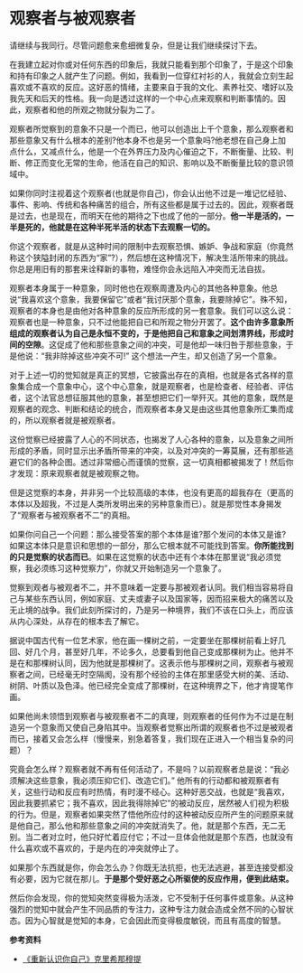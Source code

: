 # 观察者与被观察者


请继续与我同行。尽管问题愈来愈细微复杂，但是让我们继续探讨下去。

在我建立起对你或对任何东西的印象后，我就只能看到那个印象了，于是这个印象和持有印象之人就产生了问题。例如，我看到一位穿红衬衫的人，我就会立刻生起喜欢或不喜欢的反应。这好恶的情绪，主要来自于我的文化、素养社交、嗜好以及我先天和后天的性格。我一向是透过这样的一个中心点来观察和判断事情的。因此，观察者和他的所观之物就分裂为二了。

观察者所觉察到的意象不只是一个而已，他可以创造出上千个意象，那么观察者和那些意象又有什么根本的差别?他本身不也是另一个意象吗?他老想在自己身上加点什么，又减点什么，他是一个在外界压力及内心催迫之下，不断衡量、比较、判断、修正而变化无常的生命，他活在自己的知识、影响以及不断衡量比较的意识领域中。

如果你同时注视着这个观察者(也就是你自己)，你会认出他不过是一堆记忆经验、事件、影响、传统和各种痛苦的组合，所有这些都是属于过去的。因此，观察者既是过去，也是现在，而明天在他的期待之下也成了他的一部分。**他一半是活的，一半是死的，他就是在这种半死半活的状态下去观察一切的。**

你这个观察者，就是从这种时间的限制中去观察恐惧、嫉妒、争战和家庭（你竟然称这个狭隘封闭的东西为“家”?），然后想在这种情况下，解决生活所带来的挑战。你总是用旧有的那套来诠释新的事物，难怪你会永远陷入冲突而无法自拔。

观察者本身属于一种意象，同时他也在观察周遭及内心的其他各种意象。他总说“我喜欢这个意象，我要保留它”或者“我讨厌那个意象，我要除掉它”。殊不知，观察者的本身也是由他对各种意象的反应所形成的另一套意象。我们可以这么说：观察者也是一种意象，只不过他能把自已和所观之物分开罢了。**这个由许多意象所组成的观察者认为自己是永恒不变的，于是他把自己和意象之间划清界线，形成时间的空隙**。这促成了他和那些意象之间的冲突，可是他却一味归咎于那些意象，于是他说：“我非除掉这些冲突不可!” 这个想法一产生，却又创造了另一个意象。

对于上述一切的觉知就是真正的冥想，它披露出存在的真相，也就是各式各样的意象集合成一个意象中心，这个中心意象，就是观察者，也是检查者、经验者、评估者，这个法官总想征服其他的意象，甚至想把它们一举歼灭。其他的意象，既然是观察者的观念、判断和结论的统合，而观察者本身又是由这些其他意象所汇集而成的，所以观察者就是被观察者。

这份觉察已经披露了人心的不同状态，也揭发了人心各种的意象，以及意象之间所形成的矛盾，同时显示出矛盾所带来的冲突，以及对冲突的一筹莫展，还有那些逃避它们的各种企图。透过非常细心而谨慎的觉察，这一切真相都被揭发了！然后你才发现：原来观察者就是被观察之物。

但是这觉察的本身，并非另一个比较高级的本体，也没有更高的超我存在（更高的本体以及超我，不过是人类所发明出来的另种意象而已）。就是那觉性本身揭发了“观察者与被观察者不二”的真相。

如果你问自己一个问题：那么接受答案的那个本体是谁?那个发问的本体又是谁?如果这本体只是意识和思想的一部分，那么它根本就不可能找到答案。**你所能找到的只是觉察的状态而已**。如果在这觉察的状态中还有个本体在那里说“我必须觉察，我必须练习这种觉察力”，你就又开始制造另一个意象了。

觉察到观者与被观者不二，并不意味着一定要与那被观者认同。我们相当容易将自己与某些东西认同，例如家庭、丈夫或妻子以及国家等，因而招来极大的痛苦以及无止境的战争。我们此刻所探讨的，乃是另一种境界，我们不该在口头上，而应该从内心深处，从存在的根本去了解它。

据说中国古代有一位艺术家，他在画一棵树之前，一定要坐在那棵树前看上好几回、好几个月，甚至好几年，不论多久，总要看到他自己变成那棵树为止。他并不是在和那棵树认同，因为他就是那棵树了。这表示他与那棵树之间，观察者与被观察者之间，已经毫无时空隔阂，没有那个经验的主体在那里感受大树的美、活动、树阴、叶质以及色泽。他已经完全变成了那棵树，在这种境界之下，他才肯提笔作画。

如果他尚未领悟到观察者与被观察者不二的真理，则观察者的任何作为不过是在制造另一个意象而又使自己身陷其中。当观察者觉察出所谓的观察者也不过是被观者而已，接着又会怎么样（慢慢来，别急着答复，我们现在正进入一个相当复杂的问题）？

究竟会怎么样？观察者就不再有任何活动了，不是吗？以前观察者总是说：“我必须解决这些意象，我必须压抑它们、改造它们。” 他所有的行动都和被观察者有关，这些行动和反应有时热情，有时漫不经心。这种好恶交战，也就是“我喜欢，因此我要抓紧它；我不喜欢，因此我得除掉它”的被动反应，居然被人们视为积极的行为。但是，观察者如果突然了悟他所应付的这种被动反应所产生的问题原来就是他自己，那么他和那些意象之间的冲突就消失了。他，就是那个东西，无二无别。当二者对立时，他只好忙着应付它；不过一旦体会他就是那个东西，也就没有什么喜欢或不喜欢的，于是内在的冲突就停止了。

如果那个东西就是你，你会怎么办？你既无法抗拒，也无法逃避，甚至连接受都没有必要，因为它就在那儿。**于是那个受好恶之心所驱使的反应作用，便到此结束。**

然后你会发现，你的觉知突然变得极为活泼，它不受制于任何事件或意象。从这种强烈的觉知中就会产生不同品质的专注力，这种专注力就会造成全然不同的心智状态。因为心智就是觉知的本身，它会因此而变得极度敏锐，而且有高度的智慧。


**参考资料**

- [《重新认识你自己》克里希那穆提](https://book.douban.com/subject/1005193/)
